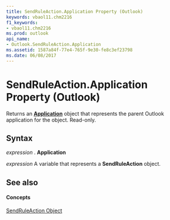 ```yaml
---
title: SendRuleAction.Application Property (Outlook)
keywords: vbaol11.chm2216
f1_keywords:
- vbaol11.chm2216
ms.prod: outlook
api_name:
- Outlook.SendRuleAction.Application
ms.assetid: 1587a84f-77e4-765f-9e30-fe8c3ef23798
ms.date: 06/08/2017
---
```



# SendRuleAction.Application Property (Outlook)

Returns an  **[Application](Outlook.Application.md)** object that represents the parent Outlook application for the object. Read-only.


## Syntax

 _expression_ . **Application**

 _expression_ A variable that represents a **SendRuleAction** object.


## See also


#### Concepts


[SendRuleAction Object](Outlook.SendRuleAction.md)

